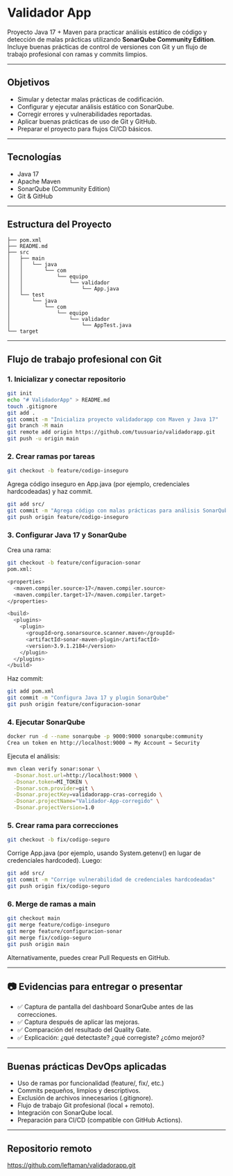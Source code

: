 # Validador App

Proyecto Java 17 + Maven para practicar análisis estático de código y detección de malas prácticas utilizando **SonarQube Community Edition**. Incluye buenas prácticas de control de versiones con Git y un flujo de trabajo profesional con ramas y commits limpios.

---

## Objetivos

- Simular y detectar malas prácticas de codificación.
- Configurar y ejecutar análisis estático con SonarQube.
- Corregir errores y vulnerabilidades reportadas.
- Aplicar buenas prácticas de uso de Git y GitHub.
- Preparar el proyecto para flujos CI/CD básicos.

---

## Tecnologías

- Java 17
- Apache Maven
- SonarQube (Community Edition)
- Git & GitHub

---

## Estructura del Proyecto

```../validadorapp/
├── pom.xml
├── README.md
├── src
│   ├── main
│   │   └── java
│   │       └── com
│   │           └── equipo
│   │               └── validador
│   │                   └── App.java
│   └── test
│       └── java
│           └── com
│               └── equipo
│                   └── validador
│                       └── AppTest.java
└── target

```

---

## Flujo de trabajo profesional con Git

### 1. Inicializar y conectar repositorio

```bash
git init
echo "# ValidadorApp" > README.md
touch .gitignore
git add .
git commit -m "Inicializa proyecto validadorapp con Maven y Java 17"
git branch -M main
git remote add origin https://github.com/tuusuario/validadorapp.git
git push -u origin main

```
### 2. Crear ramas por tareas
```bash
git checkout -b feature/codigo-inseguro

```
Agrega código inseguro en App.java (por ejemplo, credenciales hardcodeadas) y haz commit.

```bash
git add src/
git commit -m "Agrega código con malas prácticas para análisis SonarQube"
git push origin feature/codigo-inseguro

```
### 3. Configurar Java 17 y SonarQube
Crea una rama:

```bash
git checkout -b feature/configuracion-sonar
pom.xml:

<properties>
  <maven.compiler.source>17</maven.compiler.source>
  <maven.compiler.target>17</maven.compiler.target>
</properties>

<build>
  <plugins>
    <plugin>
      <groupId>org.sonarsource.scanner.maven</groupId>
      <artifactId>sonar-maven-plugin</artifactId>
      <version>3.9.1.2184</version>
    </plugin>
  </plugins>
</build>

```
Haz commit:
```bash
git add pom.xml
git commit -m "Configura Java 17 y plugin SonarQube"
git push origin feature/configuracion-sonar

```
### 4. Ejecutar SonarQube
```bash
docker run -d --name sonarqube -p 9000:9000 sonarqube:community
Crea un token en http://localhost:9000 → My Account → Security

```

Ejecuta el análisis:
```bash
mvn clean verify sonar:sonar \
  -Dsonar.host.url=http://localhost:9000 \
  -Dsonar.token=MI_TOKEN \
  -Dsonar.scm.provider=git \
  -Dsonar.projectKey=validadorapp-cras-corregido \
  -Dsonar.projectName="Validador-App-corregido" \
  -Dsonar.projectVersion=1.0

```
### 5. Crear rama para correcciones
```bash
git checkout -b fix/codigo-seguro

```

Corrige App.java (por ejemplo, usando System.getenv() en lugar de credenciales hardcoded). Luego:

```bash
git add src/
git commit -m "Corrige vulnerabilidad de credenciales hardcodeadas"
git push origin fix/codigo-seguro

```

### 6. Merge de ramas a main
```bash
git checkout main
git merge feature/codigo-inseguro
git merge feature/configuracion-sonar
git merge fix/codigo-seguro
git push origin main

```

Alternativamente, puedes crear Pull Requests en GitHub.

---

## 📷 Evidencias para entregar o presentar

- ✅ Captura de pantalla del dashboard SonarQube antes de las correcciones.
- ✅ Captura después de aplicar las mejoras.
- ✅ Comparación del resultado del Quality Gate.
- ✅ Explicación: ¿qué detectaste? ¿qué corregiste? ¿cómo mejoró?

---

## Buenas prácticas DevOps aplicadas

- Uso de ramas por funcionalidad (feature/, fix/, etc.)
- Commits pequeños, limpios y descriptivos.
- Exclusión de archivos innecesarios (.gitignore).
- Flujo de trabajo Git profesional (local + remoto).
- Integración con SonarQube local.
- Preparación para CI/CD (compatible con GitHub Actions).

---

## Repositorio remoto
https://github.com/leftaman/validadorapp.git
